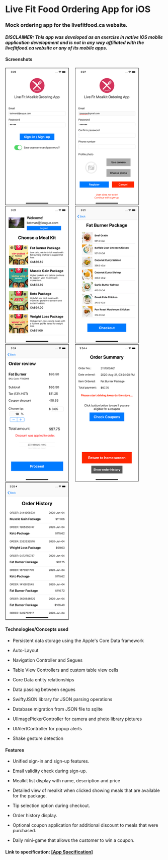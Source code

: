 # Live Fit Food Ordering App for iOS

### Mock ordering app for the livefitfood.ca website.
#### ***DISCLAIMER: This app was developed as an exercise in native iOS mobile application development and is not in any way affiliated with the livefitfood.ca website or any of its mobile apps.*** 

#### Screenshots  

<img src="./screenshots/screenshot1.png" alt="screen shot 1" border="1" width="200">     <img src="./screenshots/screenshot2.png" border="1" alt="screen shot 2" width="200">     <img src="./screenshots/screenshot3.png" border="1" alt="screen shot 3" width="200">     <img src="./screenshots/screenshot4.png" border="1" alt="screen shot 4" width="200">     <img src="./screenshots/screenshot6.png" border="1" alt="screen shot 6" width="200">     <img src="./screenshots/screenshot7.png" border="1" alt="screen shot 7" width="200">     <img src="./screenshots/screenshot11.png" border="1" alt="screen shot 11" width="200">

#### Technologies/Concepts used

* Persistent data storage using the Apple's Core Data framework 

* Auto-Layout

* Navigation Controller and Segues

* Table View Controllers and custom table view cells

* Core Data entity relationships

* Data passing between segues

* SwiftyJSON library for JSON parsing operations

* Database migration from JSON file to sqlite

* UIImagePickerController for camera and photo library pictures

* UIAlertController for popup alerts

* Shake gesture detection

#### Features

* Unified sign-in and sign-up features.

* Email validity check during sign-up.

* Mealkit list display with name, description and price

* Detailed view of mealkit when clicked showing meals that are available for the package.

* Tip selection option during checkout.

* Order history display.

* Optional coupon application for additional discount to meals that were purchased.

* Daily mini-game that allows the customer to win a coupon.


#### Link to specification: <a href="./docs/MAD4005 - Project - Meal Delivery Apps.pdf" target="_blank">[App Specification]</a>
